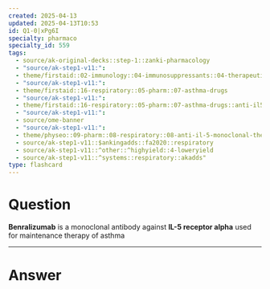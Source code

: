 ```yaml
---
created: 2025-04-13
updated: 2025-04-13T10:53
id: Q1-0|xPg6I
specialty: pharmaco
specialty_id: 559
tags:
  - source/ak-original-decks::step-1::zanki-pharmacology
  - "source/ak-step1-v11:": 
  - theme/firstaid::02-immunology::04-immunosuppressants::04-therapeutic-antibodies::benralizumab
  - "source/ak-step1-v11:": 
  - theme/firstaid::16-respiratory::05-pharm::07-asthma-drugs
  - "source/ak-step1-v11:": 
  - theme/firstaid::16-respiratory::05-pharm::07-asthma-drugs::anti-il5-monoclonal-therapy
  - "source/ak-step1-v11:": 
  - source/ome-banner
  - "source/ak-step1-v11:": 
  - theme/physeo::09-pharm::08-respiratory::08-anti-il-5-monoclonal-therapy
  - source/ak-step1-v11::$ankingadds::fa2020::respiratory
  - source/ak-step1-v11::^other::^highyield::4-loweryield
  - source/ak-step1-v11::^systems::respiratory::akadds"
type: flashcard
---
```


# Question
**Benralizumab** is a monoclonal antibody against **IL-5 receptor alpha** used for maintenance therapy of asthma

---

# Answer
